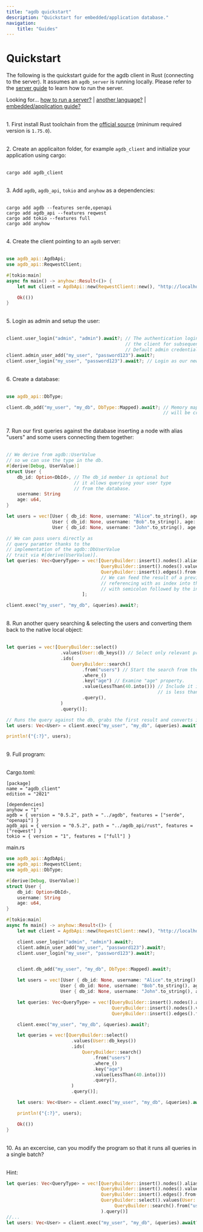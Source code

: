 ```yaml
---
title: "agdb quickstart"
description: "Quickstart for embedded/application database."
navigation:
    title: "Guides"
---
```


# Quickstart

The following is the quickstart guide for the agdb client in Rust (connecting to the server). It assumes an `agdb_server` is running locally. Please refer to the [server guide](docs/guides/server) to learn how to run the server.

Looking for... [how to run a server?](docs/guides/server) | [another language?](/api) | [embedded/application guide?](/docs/guides/quickstart)

<br/>1. First install Rust toolchain from the [official source](https://www.rust-lang.org/tools/install) (mininum required version is `1.75.0`).
<br/>

<br/>2. Create an applicaiton folder, for example `agdb_client` and initialize your application using cargo:
<br/><br/>

```
cargo add agdb_client
```

<br/>3. Add `agdb`, `agdb_api`, `tokio` and `anyhow` as a dependencies:
<br/><br/>

```
cargo add agdb --features serde,openapi
cargo add agdb_api --features reqwest
cargo add tokio --features full
cargo add anyhow
```

<br/> 4. Create the client pointing to an `agdb` server:
<br/><br/>

```rs
use agdb_api::AgdbApi;
use agdb_api::ReqwestClient;

#[tokio:main]
async fn main() -> anyhow::Result<()> {
    let mut client = AgdbApi::new(ReqwestClient::new(), "http://localhost", 3000);

    Ok(())
}
```

<br/> 5. Login as admin and setup the user:
<br/><br/>

```rs
client.user_login("admin", "admin").await?; // The authentication login is stored in
                                            // the client for subsequent API calls.
                                            // Default admin credentials are "admin/admin".
client.admin_user_add("my_user", "password123").await?;
client.user_login("my_user", "password123").await?; // Login as our newly created user.
```

<br/> 6. Create a database:
<br/><br/>

```rs
use agdb_api::DbType;

client.db_add("my_user", "my_db", DbType::Mapped).await?; // Memory mapped database called "my_db"
                                                          // will be created under our "my_user".
```

<br/> 7. Run our first queries against the database inserting a node with alias "users" and some users connecting them together:
<br/><br/>

```rs
// We derive from agdb::UserValue
// so we can use the type in the db.
#[derive(Debug, UserValue)]
struct User {
    db_id: Option<DbId>, // The db_id member is optional but
                         // it allows querying your user type
                         // from the database.
    username: String
    age: u64,
}

let users = vec![User { db_id: None, username: "Alice".to_string(), age: 40 },
                 User { db_id: None, username: "Bob".to_string(), age: 30 },
                 User { db_id: None, username: "John".to_string(), age: 20 }];

// We can pass users directly as
// query paramter thanks to the
// implementation of the agdb::DbUserValue
// trait via #[derive(UserValue)].
let queries: Vec<QueryType> = vec![QueryBuilder::insert().nodes().aliases("users").query().into(),
                                   QueryBuilder::insert().nodes().values(&users).query().into(),
                                   QueryBuilder::insert().edges().from("users").to(":1").query().into(),
                                   // We can feed the result of a previous query directly to the next one
                                   // referencing with as index into the (previous) results starting
                                   // with semicolon followed by the index, e.g. :1.
                            ];

client.exec("my_user", "my_db", &queries).await?;
```

<br/> 8. Run another query searching & selecting the users and converting them back to the native local object:
<br/><br/>

```rs
let queries = vec![QueryBuilder::select()
                    .values(User::db_keys()) // Select only relevant properties for the User struct.
                    .ids(
                        QueryBuilder::search()
                            .from("users") // Start the search from the "users" node.
                            .where_()
                            .key("age") // Examine "age" property.
                            .value(LessThan(40.into())) // Include it in the search result if the value
                                                        // is less than 40.
                            .query(),
                    )
                    .query()];

// Runs the query against the db, grabs the first result and converts it to the collection of users.
let users: Vec<User> = client.exec("my_user", "my_db", &queries).await?[0].try_into()?;

println!("{:?}", users);
```

<br/> 9. Full program:
<br/><br/>

Cargo.toml:

```
[package]
name = "agdb_client"
edition = "2021"

[dependencies]
anyhow = "1"
agdb = { version = "0.5.2", path = "../agdb", features = ["serde", "openapi"] }
agdb_api = { version = "0.5.2", path = "../agdb_api/rust", features = ["reqwest"] }
tokio = { version = "1", features = ["full"] }
```

main.rs

```rs
use agdb_api::AgdbApi;
use agdb_api::ReqwestClient;
use agdb_api::DbType;

#[derive(Debug, UserValue)]
struct User {
    db_id: Option<DbId>,
    username: String
    age: u64,
}

#[tokio:main]
async fn main() -> anyhow::Result<()> {
    let mut client = AgdbApi::new(ReqwestClient::new(), "http://localhost", 3000);

    client.user_login("admin", "admin").await?;
    client.admin_user_add("my_user", "password123").await?;
    client.user_login("my_user", "password123").await?;


    client.db_add("my_user", "my_db", DbType::Mapped).await?;

    let users = vec![User { db_id: None, username: "Alice".to_string(), age: 40 },
                    User { db_id: None, username: "Bob".to_string(), age: 30 },
                    User { db_id: None, username: "John".to_string(), age: 20 }];

    let queries: Vec<QueryType> = vec![QueryBuilder::insert().nodes().aliases("users").query().into(),
                                       QueryBuilder::insert().nodes().values(&users).query().into(),
                                       QueryBuilder::insert().edges().from("users").to(":1").query().into()]

    client.exec("my_user", "my_db", &queries).await?;

    let queries = vec![QueryBuilder::select()
                        .values(User::db_keys())
                        .ids(
                            QueryBuilder::search()
                                .from("users")
                                .where_()
                                .key("age")
                                .value(LessThan(40.into()))
                                .query(),
                        )
                        .query()];

    let users: Vec<User> = client.exec("my_user", "my_db", &queries).await?[0].try_into()?;

    println!("{:?}", users);

    Ok(())
}
```

<br/> 10. As an excercise, can you modify the program so that it runs all queries in a single batch?
<br/><br/>

Hint:

```rs
let queries: Vec<QueryType> = vec![QueryBuilder::insert().nodes().aliases("users").query().into(),
                                   QueryBuilder::insert().nodes().values(&users).query().into(),
                                   QueryBuilder::insert().edges().from("users").to(":1").query().into(),
                                   QueryBuilder::select().values(User::db_keys()).ids(
                                        QueryBuilder::search().from("users").where_().key("age").value(LessThan(40.into())).query(),
                                   ).query()]
//...
let users: Vec<User> = client.exec("my_user", "my_db", &queries).await?[3].try_into()?; // Have you noticed a different index of the result?
```
